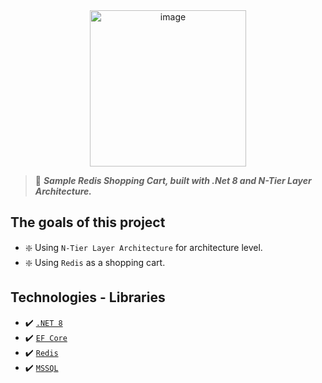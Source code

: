 <div align="center">
   <img width="250" height="250" alt="image" src="https://github.com/user-attachments/assets/9a677a5b-4dff-402f-9ebb-82b7b539783c" />
</div>


>🤖 ***Sample Redis Shopping Cart, built with .Net 8 and N-Tier Layer Architecture.***

## The goals of this project
- ❇️ Using `N-Tier Layer Architecture` for architecture level.
- ❇️ Using `Redis` as a shopping cart.

## Technologies - Libraries
- ✔️ [`.NET 8`](https://github.com/dotnet/aspnetcore)
- ✔️ [`EF Core`]()
- ✔️ [`Redis`]()
- ✔️ [`MSSQL`]()
